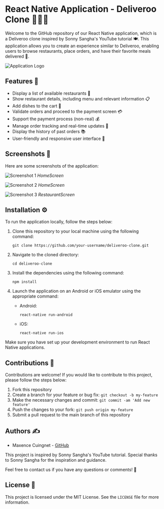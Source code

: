 # React Native Application - Deliveroo Clone 👨‍🍳🍕

Welcome to the GitHub repository of our React Native application, which is a Deliveroo clone inspired by Sonny Sangha's YouTube tutorial 🍽️. This application allows you to create an experience similar to Deliveroo, enabling users to browse restaurants, place orders, and have their favorite meals delivered 🚀.

![Application Logo](screenshots/logo.png)

## Features 🎯

- Display a list of available restaurants 🍔
- Show restaurant details, including menu and relevant information 📋
- Add dishes to the cart 🛒
- Validate orders and proceed to the payment screen 💳
- Support the payment process (non-real) 💰
- Manage order tracking and real-time updates 🚚
- Display the history of past orders 📚
- User-friendly and responsive user interface 🎨

## Screenshots 📸

Here are some screenshots of the application:

![Screenshot 1](https://i.postimg.cc/DW53xrmb/deliveroo-1.png)
*HomeScreen*

![Screenshot 2](https://i.postimg.cc/jLNVp0LT/deliveroo-2.png)
*HomeScreen*

![Screenshot 3](https://i.postimg.cc/gr1Ftkc4/deliveroo-3.png)
*RestaurantScreen*

## Installation ⚙️

To run the application locally, follow the steps below:

1. Clone this repository to your local machine using the following command:

   ```
   git clone https://github.com/your-username/deliveroo-clone.git
   ```

2. Navigate to the cloned directory:

   ```
   cd deliveroo-clone
   ```

3. Install the dependencies using the following command:

   ```
   npm install
   ```

4. Launch the application on an Android or iOS emulator using the appropriate command:

   - Android:

     ```
     react-native run-android
     ```

   - iOS:

     ```
     react-native run-ios
     ```

Make sure you have set up your development environment to run React Native applications.

## Contributions 👥

Contributions are welcome! If you would like to contribute to this project, please follow the steps below:

1. Fork this repository
2. Create a branch for your feature or bug fix: `git checkout -b my-feature`
3. Make the necessary changes and commit: `git commit -am 'Add new feature'`
4. Push the changes to your fork: `git push origin my-feature`
5. Submit a pull request to the main branch of this repository

## Authors ✍️

- Maxence Cuingnet - [GitHub](https://github.com/adamfrance)

This project is inspired by Sonny Sangha's YouTube tutorial. Special thanks to Sonny Sangha for the inspiration and guidance.

Feel free to contact us if you have any questions or comments! 💬

## License 📝

This project is licensed under the MIT License. See the `LICENSE` file for more information.